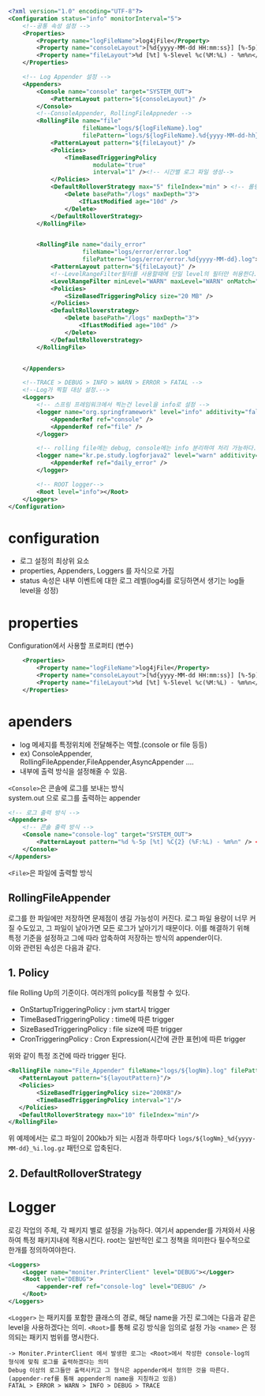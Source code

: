 ```xml
<?xml version="1.0" encoding="UTF-8"?>
<Configuration status="info" monitorInterval="5">
    <!--공통 속성 설정 -->
    <Properties>
        <Property name="logFileName">log4jFile</Property>
        <Property name="consoleLayout">[%d{yyyy-MM-dd HH:mm:ss}] [%-5p] [%c{1}:%L] - %m%n</Property>
        <Property name="fileLayout">%d [%t] %-5level %c(%M:%L) - %m%n</Property>
    </Properties>

    <!-- Log Appender 설정 -->
    <Appenders>
        <Console name="console" target="SYSTEM_OUT">
            <PatternLayout pattern="${consoleLayout}" />
        </Console>
        <!--ConsoleAppender, RollingFileAppneder -->
        <RollingFile name="file"
                     fileName="logs/${logFileName}.log"
                     filePattern="logs/${logFileName}.%d{yyyy-MM-dd-hh}.log">
            <PatternLayout pattern="${fileLayout}" />
            <Policies>
                <TimeBasedTriggeringPolicy
                        modulate="true"
                        interval="1" /><!-- 시간별 로그 파일 생성-->
            </Policies>
            <DefaultRolloverStrategy max="5" fileIndex="min" > <!-- 롤링 파일 5개 까지 생성 -->
                <Delete basePath="/logs" maxDepth="3">
                    <IfLastModified age="10d" />
                </Delete>
            </DefaultRolloverStrategy>
        </RollingFile>


        <RollingFile name="daily_error"
                     fileName="logs/error/error.log"
                     filePattern="logs/error/error.%d{yyyy-MM-dd}.log">
            <PatternLayout pattern="${fileLayout}" />
            <!--LevelRangeFilter필터를 사용할때에 단일 level의 필터만 허용한다. -->
            <LevelRangeFilter minLevel="WARN" maxLevel="WARN" onMatch="ACCEPT" onMismatch="DENY"/>
            <Policies>
                <SizeBasedTriggeringPolicy size="20 MB" />
            </Policies>
            <DefaultRolloverstrategy>
                <Delete basePath="/logs" maxDepth="3">
                    <IfLastModified age="10d" />
                </Delete>
            </DefaultRolloverstrategy>
        </RollingFile>


    </Appenders>

    <!--TRACE > DEBUG > INFO > WARN > ERROR > FATAL -->
    <!--Log가 찍힐 대상 설정.-->
    <Loggers>
        <!-- 스프링 프레임워크에서 찍는건 level을 info로 설정 -->
        <logger name="org.springframework" level="info" additivity="false" >
            <AppenderRef ref="console" />
            <AppenderRef ref="file" />
        </logger>

        <!-- rolling file에는 debug, console에는 info 분리하여 처리 가능하다. -->
        <logger name="kr.pe.study.logforjava2" level="warn" additivity="true" >
            <AppenderRef ref="daily_error" />
        </logger>

		<!-- ROOT logger-->
        <Root level="info"></Root>
    </Loggers>
</Configuration>
```



# configuration
- 로그 설정의 최상위 요소
- properties, Appenders, Loggers 를 자식으로 가짐
- status 속성은 내부 이벤트에 대한 로그 레벨(log4j를 로딩하면서 생기는 log들 level을 성정)

# properties
Configuration에서 사용할 프로퍼티 (변수)

```xml
    <Properties>
        <Property name="logFileName">log4jFile</Property>
        <Property name="consoleLayout">[%d{yyyy-MM-dd HH:mm:ss}] [%-5p] [%c{1}:%L] - %m%n</Property>
        <Property name="fileLayout">%d [%t] %-5level %c(%M:%L) - %m%n</Property>
    </Properties>
```

# apenders  
- log 메세지를 특정위치에 전달해주는 역할.(console or file 등등)
- ex) ConsoleAppender, RollingFileAppender,FileAppender,AsyncAppender ....
- 내부에 출력 방식을 설정해줄 수 있음.



`<Console>`은 콘솔에 로그를 보내는 방식  
    system.out 으로 로그를 출력하는 appender
```xml
<!-- 로그 출력 방식 -->
<Appenders>
  	<!-- 콘솔 출력 방식 -->
  	<Console name="console-log" target="SYSTEM_OUT">
  		<PatternLayout pattern="%d %-5p [%t] %C{2} (%F:%L) - %m%n" /> <-- prorperties 속성을 이용하여 주로 설정 -->
  	</Console>
</Appenders>
```
`<File>`은 파일에 출력할 방식

## RollingFileAppender
로그를 한 파일에만 저장하면 문제점이 생길 가능성이 커진다. 로그 파일 용량이 너무 커질 수도있고, 그 파일이 날아가면 모든 로그가 날아기기 때문이다. 이를 해결하기 위해 특정 기준을 설정하고 그에 따라 압축하여 저장하는 방식의 appender이다.  
이와 관련된 속성은 다음과 같다.  
## 1. Policy
file Rolling Up의 기준이다. 여러개의 policy를 적용할 수 있다.
- OnStartupTriggeringPolicy : jvm start시 trigger
- TimeBasedTriggeringPolicy : time에 따른 trigger
- SizeBasedTriggeringPolicy : file size에 따른 trigger
- CronTriggeringPolicy : Cron Expression(시간에 관한 표현)에 따른 trigger

위와 같이 특정 조건에 따라 trigger 된다. 
 

 ```xml
 <RollingFile name="File_Appender" fileName="logs/${logNm}.log" filePattern="logs/${logNm}_%d{yyyy-MM-dd}_%i.log.gz">
    <PatternLayout pattern="${layoutPattern}"/>
    <Policies>
         <SizeBasedTriggeringPolicy size="200KB"/>
         <TimeBasedTriggeringPolicy interval="1"/>
    </Policies>
    <DefaultRolloverStrategy max="10" fileIndex="min"/>
</RollingFile>
 ```
 위 예제에서는 로그 파일이 200kb가 되는 시점과 하루마다  `logs/${logNm}_%d{yyyy-MM-dd}_%i.log.gz` 패턴으로 압축된다.

## 2. DefaultRolloverStrategy


# Logger
로깅 작업의 주체, 각 패키지 별로 설정을 가능하다. 여기서 appender를 가져와서 사용하여 특정 패키지내에 적용시킨다. root는 일반적인 로그 정책을 의미한다 필수적으로 한개를 정의하여야한다.
```xml
<Loggers>
	<Logger name="moniter.PrinterClient" level="DEBUG"></Logger>
	<Root level="DEBUG">
		<appender-ref ref="console-log" level="DEBUG" />
	</Root>
</Loggers>
```

`<Logger>` 는 패키지를 포함한 클래스의 경로, 해당 name을 가진 로그에는 다음과 같은 level을 사용하겠다는 의미.
`<Root>`를 통해 로깅 방식을 임의로 설정 가능
`<name>` 은 정의되는 패키지 범위를 명시한다.

    -> Moniter.PrinterClient 에서 발생한 로그는 <Root>에서 작성한 console-log의 형식에 맞춰 로그를 출력하겠다는 의미
    Debug 이상의 로그들만 출력시키고 그 형식은 appender에서 정의한 것을 따른다.   
    (appender-ref를 통해 appender의 name을 지칭하고 있음)
    FATAL > ERROR > WARN > INFO > DEBUG > TRACE


